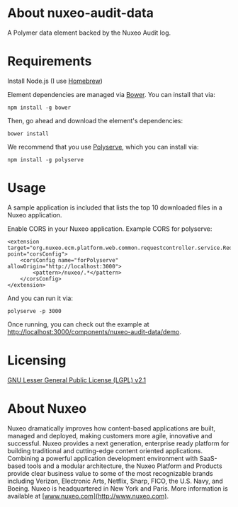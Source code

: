 # About nuxeo-audit-data

A Polymer data element backed by the Nuxeo Audit log.

# Requirements

Install Node.js (I use [Homebrew](http://brew.sh/))

Element dependencies are managed via [Bower](http://bower.io/). You can install that via:

    npm install -g bower

Then, go ahead and download the element's dependencies:

    bower install

We recommend that you use [Polyserve](https://github.com/PolymerLabs/polyserve), which you can install via:

    npm install -g polyserve

# Usage

A sample application is included that lists the top 10 downloaded files in a Nuxeo application.

Enable CORS in your Nuxeo application.  Example CORS for polyserve:

    <extension target="org.nuxeo.ecm.platform.web.common.requestcontroller.service.RequestControllerService" point="corsConfig">
        <corsConfig name="forPolyserve" allowOrigin="http://localhost:3000">
            <pattern>/nuxeo/.*</pattern>
        </corsConfig>
    </extension>

And you can run it via:

    polyserve -p 3000

Once running, you can check out the example at [http://localhost:3000/components/nuxeo-audit-data/demo](http://localhost:3000/components/nuxeo-audit-data/demo).

# Licensing

[GNU Lesser General Public License (LGPL) v2.1](http://www.gnu.org/licenses/lgpl-2.1.html)

# About Nuxeo

Nuxeo dramatically improves how content-based applications are built, managed and deployed, making customers more agile, innovative and successful. Nuxeo provides a next generation, enterprise ready platform for building traditional and cutting-edge content oriented applications. Combining a powerful application development environment with
SaaS-based tools and a modular architecture, the Nuxeo Platform and Products provide clear business value to some of the most recognizable brands including Verizon, Electronic Arts, Netflix, Sharp, FICO, the U.S. Navy, and Boeing. Nuxeo is headquartered in New York and Paris.
More information is available at [www.nuxeo.com](http://www.nuxeo.com).
